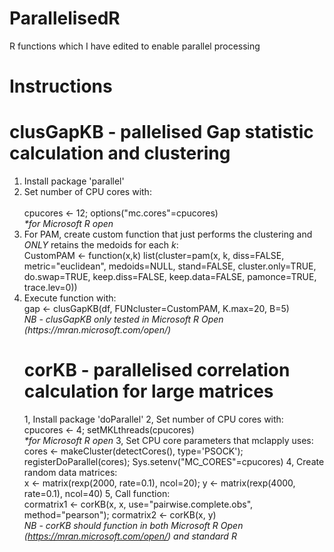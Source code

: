 # ParallelisedR
R functions which I have edited to enable parallel processing

# Instructions
# clusGapKB - pallelised Gap statistic calculation and clustering
<ol type="1">
<li>Install package 'parallel'</li>
<li>Set number of CPU cores with:</li>
<br>cpucores <- 12; options("mc.cores"=cpucores)<br>
<i>*for Microsoft R open</i>
<li>For PAM, create custom function that just performs the clustering and <i>ONLY</i> retains the medoids for each <i>k</i>:<br>
CustomPAM <- function(x,k) list(cluster=pam(x, k, diss=FALSE, metric="euclidean", medoids=NULL, stand=FALSE, cluster.only=TRUE, do.swap=TRUE, keep.diss=FALSE, keep.data=FALSE, pamonce=TRUE, trace.lev=0))</li>
<li>Execute function with:<br>gap <- clusGapKB(df, FUNcluster=CustomPAM, K.max=20, B=5)<br>
<i>NB - clusGapKB only tested in Microsoft R Open (https://mran.microsoft.com/open/)</i></li>

# corKB - parallelised correlation calculation for large matrices
1, Install package 'doParallel'
2, Set number of CPU cores with:
<br>cpucores <- 4; setMKLthreads(cpucores)<br>
<i>*for Microsoft R open</i>
3, Set CPU core parameters that mclapply uses:
<br>cores <- makeCluster(detectCores(), type='PSOCK'); registerDoParallel(cores); Sys.setenv("MC_CORES"=cpucores)
4, Create random data matrices:
<br>x <- matrix(rexp(2000, rate=0.1), ncol=20); y <- matrix(rexp(4000, rate=0.1), ncol=40)
5, Call function:
<br>cormatrix1 <- corKB(x, x, use="pairwise.complete.obs", method="pearson"); cormatrix2 <- corKB(x, y)<br>
<i>NB - corKB should function in both Microsoft R Open (https://mran.microsoft.com/open/) and standard R</i>
